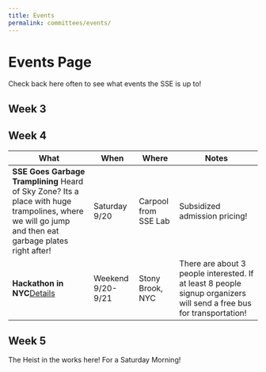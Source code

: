 ```yaml
---
title: Events
permalink: committees/events/
---
```


# Events Page
Check back here often to see what events the SSE is up to!

## Week 3


## Week 4
What | When | Where | Notes
---- | ---- | ----- | -----
**SSE Goes Garbage Tramplining** Heard of Sky Zone? Its a place with huge trampolines, where we will go jump and then eat garbage plates right after! | Saturday 9/20 | Carpool from SSE Lab | Subsidized admission pricing!
**Hackathon in NYC**[Details](http://www.unhackathon.org/)|Weekend 9/20-9/21|Stony Brook, NYC|There are about 3 people interested. If at least 8 people signup organizers will send a free bus for transportation!

## Week 5
The Heist in the works here! For a Saturday Morning!
